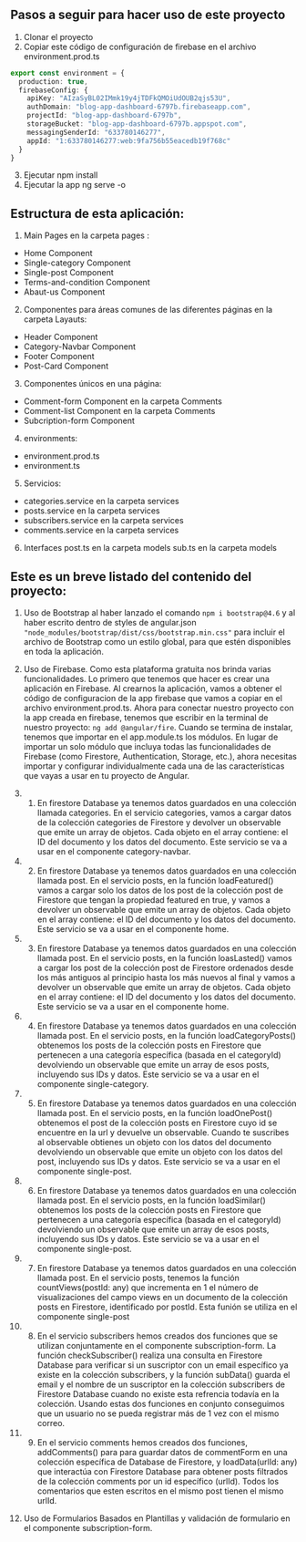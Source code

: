 ## Pasos a seguir para hacer uso de este proyecto

1. Clonar el proyecto
2. Copiar este código de configuración de firebase en el archivo environment.prod.ts
```typescript
export const environment = {
  production: true,
  firebaseConfig: {
    apiKey: "AIzaSyBL02IMmk19y4jTDFkQMOiUdOUB2qjs53U",
    authDomain: "blog-app-dashboard-6797b.firebaseapp.com",
    projectId: "blog-app-dashboard-6797b",
    storageBucket: "blog-app-dashboard-6797b.appspot.com",
    messagingSenderId: "633780146277",
    appId: "1:633780146277:web:9fa756b55eacedb19f768c"
  }
}
```
3. Ejecutar npm install
4. Ejecutar la app ng serve -o

## Estructura de esta aplicación:

1. Main Pages en la carpeta pages :
- Home Component
- Single-category Component
- Single-post Component
- Terms-and-condition Component
- Abaut-us Component



2. Componentes para áreas comunes de las diferentes páginas en la carpeta Layauts:
- Header Component
- Category-Navbar Component
- Footer Component
- Post-Card Component


3. Componentes únicos en una página:
- Comment-form Component en la carpeta Comments
- Comment-list Component en la carpeta Comments
- Subcription-form Component

4. environments:
- environment.prod.ts
- environment.ts

5. Servicios:
- categories.service en la carpeta services
- posts.service en la carpeta services
- subscribers.service en la carpeta services 
- comments.service en la carpeta services

6. Interfaces
post.ts en la carpeta models
sub.ts en la carpeta models

## Este es un breve listado del contenido del proyecto:

1. Uso de Bootstrap al haber lanzado el comando `npm i bootstrap@4.6` y al haber escrito dentro de styles de  angular.json `"node_modules/bootstrap/dist/css/bootstrap.min.css"` para incluir el archivo de Bootstrap como un estilo global, para que estén disponibles en toda la aplicación.

2. Uso de Firebase. Como esta plataforma gratuita nos brinda varias funcionalidades. Lo primero que tenemos que hacer es crear una aplicación en Firebase. Al crearnos la aplicación, vamos a obtener el código de configuracion de la app firebase que vamos a copiar en el archivo environment.prod.ts. Ahora para conectar nuestro proyecto con la app creada en firebase, tenemos que escribir en la terminal de nuestro proyecto: `ng add @angular/fire`. Cuando se termina de instalar, tenemos que importar en el app.module.ts los módulos. En lugar de importar un solo módulo que incluya todas las funcionalidades de Firebase (como Firestore, Authentication, Storage, etc.), ahora necesitas importar y configurar individualmente cada una de las características que vayas a usar en tu proyecto de Angular.

2. 1. En firestore Database ya tenemos datos guardados en una colección llamada categories. En el servicio categories, vamos a cargar datos de la colección categories de Firestore y devolver un observable que emite un array de objetos. Cada objeto en el array contiene: el ID del documento y los datos del documento. Este servicio se va a usar en el componente category-navbar.

2. 2. En firestore Database ya tenemos datos guardados en una colección llamada post. En el servicio posts, en la función loadFeatured() vamos a cargar solo los datos de los post de la colección post de Firestore que tengan la propiedad featured en true, y vamos a devolver un observable que emite un array de objetos. Cada objeto en el array contiene: el ID del documento y los datos del documento. Este servicio se va a usar en el componente home.

2. 3. En firestore Database ya tenemos datos guardados en una colección llamada post. En el servicio posts, en la función loasLasted() vamos a cargar los post de la colección post de Firestore ordenados desde los más antiguos al principio hasta los más nuevos al final y vamos a devolver un observable que emite un array de objetos. Cada objeto en el array contiene: el ID del documento y los datos del documento. Este servicio se va a usar en el componente home.

2. 4. En firestore Database ya tenemos datos guardados en una colección llamada post. En el servicio posts, en la función loadCategoryPosts() obtenemos los posts de la colección posts en Firestore que pertenecen a una categoría específica (basada en el categoryId) devolviendo un observable que emite un array de esos posts, incluyendo sus IDs y datos. Este servicio se va a usar en el componente single-category.

2. 5. En firestore Database ya tenemos datos guardados en una colección llamada post. En el servicio posts, en la función loadOnePost() obtenemos el post de la colección posts en Firestore  cuyo id se encuentre en la url y devuelve un observable. Cuando te suscribes al observable obtienes un objeto con los datos del documento  devolviendo un observable que emite un objeto con los datos del post, incluyendo sus IDs y datos. Este servicio se va a usar en el componente single-post.

2. 6. En firestore Database ya tenemos datos guardados en una colección llamada post. En el servicio posts, en la función  loadSimilar() obtenemos los posts de la colección posts en Firestore que pertenecen a una categoría específica (basada en el categoryId) devolviendo un observable que emite un array de esos posts, incluyendo sus IDs y datos. Este servicio se va a usar en el componente single-post.

2. 7. En firestore Database ya tenemos datos guardados en una colección llamada post. En el servicio posts, tenemos la función countViews(postId: any) que incrementa en 1 el número de visualizaciones del campo views en un documento de la colección posts en Firestore, identificado por postId. Esta funión se utiliza en el componente single-post

2. 8. En el servicio subscribers hemos creados dos funciones que se utilizan conjuntamente en el componente subscription-form. La función checkSubscriber() realiza una consulta en Firestore Database para verificar si un suscriptor con un email específico ya existe en la colección subscribers, y la función subData() guarda el email y el nombre de un suscriptor en la colección subscribers de Firestore Database cuando no existe esta refrencia todavía en la colección. Usando estas dos funciones en conjunto conseguimos que un usuario no se pueda registrar más de 1 vez con el mismo correo.

2. 9. En el servicio comments hemos creados dos funciones, addComments() para para guardar datos de commentForm en una colección específica de Database de Firestore, y  loadData(urlId: any) que interactúa con Firestore  Database para obtener  posts filtrados de la colección comments por un id específico (urlId).  Todos los comentarios que esten escritos en el mismo post tienen el mismo urlId.


3. Uso de Formularios Basados en Plantillas y validación de  formulario en el componente  subscription-form. 
